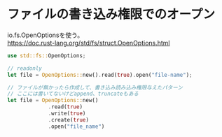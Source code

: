 # ファイルの書き込み権限でのオープン

io.fs.OpenOptionsを使う。  
https://doc.rust-lang.org/std/fs/struct.OpenOptions.html

```rust
use std::fs::OpenOptions;

// readonly
let file = OpenOptions::new().read(true).open("file-name");

// ファイルが無かったら作成して、書き込み読み込み権限与えたパターン
// ここには書いてないけどappend、truncateもある
let file = OpenOptions::new()
             .read(true)
             .write(true)
             .create(true)
             .open("file_name")

```
